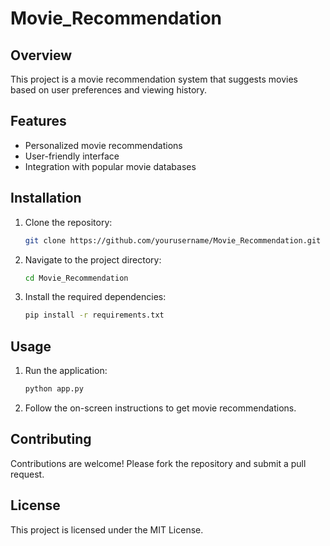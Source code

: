 # Movie_Recommendation
## Overview
This project is a movie recommendation system that suggests movies based on user preferences and viewing history.

## Features
- Personalized movie recommendations
- User-friendly interface
- Integration with popular movie databases

## Installation
1. Clone the repository:
    ```bash
    git clone https://github.com/yourusername/Movie_Recommendation.git
    ```
2. Navigate to the project directory:
    ```bash
    cd Movie_Recommendation
    ```
3. Install the required dependencies:
    ```bash
    pip install -r requirements.txt
    ```

## Usage
1. Run the application:
    ```bash
    python app.py
    ```
2. Follow the on-screen instructions to get movie recommendations.

## Contributing
Contributions are welcome! Please fork the repository and submit a pull request.

## License
This project is licensed under the MIT License.